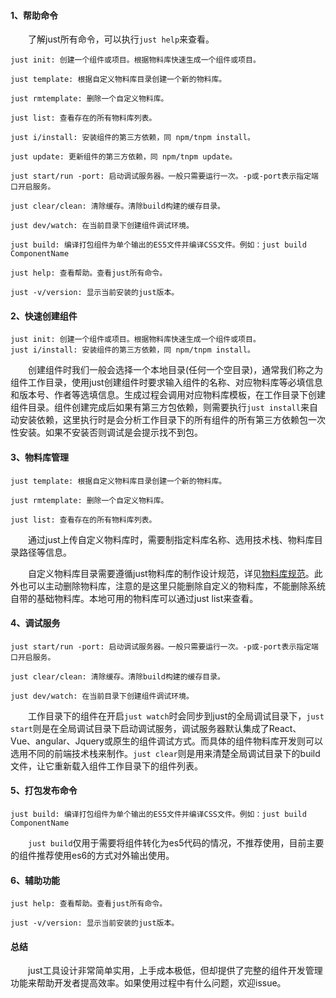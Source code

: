 
#### 1、帮助命令

&emsp;&emsp;了解just所有命令，可以执行`just help`来查看。

```
just init: 创建一个组件或项目。根据物料库快速生成一个组件或项目。

just template: 根据自定义物料库目录创建一个新的物料库。

just rmtemplate: 删除一个自定义物料库。

just list: 查看存在的所有物料库列表。

just i/install: 安装组件的第三方依赖，同 npm/tnpm install。

just update: 更新组件的第三方依赖，同 npm/tnpm update。

just start/run -port: 启动调试服务器。一般只需要运行一次。-p或-port表示指定端口开启服务。

just clear/clean: 清除缓存。清除build构建的缓存目录。

just dev/watch: 在当前目录下创建组件调试环境。

just build: 编译打包组件为单个输出的ES5文件并编译CSS文件。例如：just build ComponentName

just help: 查看帮助。查看just所有命令。

just -v/version: 显示当前安装的just版本。
```

#### 2、快速创建组件

```
just init: 创建一个组件或项目。根据物料库快速生成一个组件或项目。
just i/install: 安装组件的第三方依赖，同 npm/tnpm install。
```

&emsp;&emsp;创建组件时我们一般会选择一个本地目录(任何一个空目录)，通常我们称之为组件工作目录，使用just创建组件时要求输入组件的名称、对应物料库等必填信息和版本号、作者等选填信息。生成过程会调用对应物料库模板，在工作目录下创建组件目录。组件创建完成后如果有第三方包依赖，则需要执行`just install`来自动安装依赖，这里执行时是会分析工作目录下的所有组件的所有第三方依赖包一次性安装。如果不安装否则调试是会提示找不到包。

#### 3、物料库管理

```
just template: 根据自定义物料库目录创建一个新的物料库。

just rmtemplate: 删除一个自定义物料库。

just list: 查看存在的所有物料库列表。
```

&emsp;&emsp;通过just上传自定义物料库时，需要制指定料库名称、选用技术栈、物料库目录路径等信息。

&emsp;&emsp;自定义物料库目录需要遵循just物料库的制作设计规范，详见[物料库规范](/#template)。此外也可以主动删除物料库，注意的是这里只能删除自定义的物料库，不能删除系统自带的基础物料库。本地可用的物料库可以通过just list来查看。

#### 4、调试服务

```
just start/run -port: 启动调试服务器。一般只需要运行一次。-p或-port表示指定端口开启服务。

just clear/clean: 清除缓存。清除build构建的缓存目录。

just dev/watch: 在当前目录下创建组件调试环境。
```

&emsp;&emsp;工作目录下的组件在开启`just watch`时会同步到just的全局调试目录下，`just start`则是在全局调试目录下启动调试服务，调试服务器默认集成了React、Vue、angular、Jquery或原生的组件调试方式。而具体的组件物料库开发则可以选用不同的前端技术栈来制作。`just clear`则是用来清楚全局调试目录下的build文件，让它重新载入组件工作目录下的组件列表。

#### 5、打包发布命令

```
just build: 编译打包组件为单个输出的ES5文件并编译CSS文件。例如：just build ComponentName
```

&emsp;&emsp;`just build`仅用于需要将组件转化为es5代码的情况，不推荐使用，目前主要的组件推荐使用es6的方式对外输出使用。

#### 6、辅助功能

```
just help: 查看帮助。查看just所有命令。

just -v/version: 显示当前安装的just版本。
```

#### 总结

&emsp;&emsp;just工具设计非常简单实用，上手成本极低，但却提供了完整的组件开发管理功能来帮助开发者提高效率。如果使用过程中有什么问题，欢迎issue。
